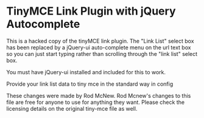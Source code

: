 TinyMCE Link Plugin with jQuery Autocomplete
=================================

This is a hacked copy of the tinyMCE link plugin. The "Link List" select box
has been replaced by a jQuery-ui auto-complete menu on the url text box so
you can just start typing rather than scrolling through the "link list"
select box.

You must have jQuery-ui installed and included for this to work.

Provide your link list data to tiny mce in the standard way in config

These changes were made by Rod McNew. Rod Mcnew's changes to this file are
free for anyone to use for anything they want. Please check the licensing
details on the original tiny-mce file as well.

